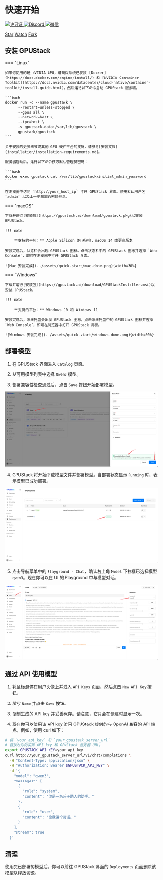 # 快速开始

<p align="left">
  <a href="https://github.com/gpustack/gpustack/blob/main/LICENSE" target="_blank">
    <img alt="许可证" src="https://img.shields.io/github/license/gpustack/gpustack?logo=github&logoColor=white&label=License&color=blue">
  </a>
  <a href="https://discord.gg/VXYJzuaqwD" target="_blank">
    <img alt="Discord" src="https://img.shields.io/badge/Discord-GPUStack-blue?logo=discord&logoColor=white">
  </a>
  <a href="../../assets/wechat-group-qrcode.jpg" target="_blank">
    <img alt="微信" src="https://img.shields.io/badge/微信群-GPUStack-blue?logo=wechat&logoColor=white">
  </a>
</p>

<p align="left">
  <script async defer src="https://buttons.github.io/buttons.js"></script>
  <a class="github-button" href="https://github.com/gpustack/gpustack" data-show-count="true" data-size="large" aria-label="Star">Star</a>
  <a class="github-button" href="https://github.com/gpustack/gpustack/subscription" data-icon="octicon-eye" data-size="large" aria-label="Watch">Watch</a>
  <a class="github-button" href="https://github.com/gpustack/gpustack/fork" data-show-count="true" data-icon="octicon-repo-forked" data-size="large" aria-label="Fork">Fork</a>
</p>

## 安装 GPUStack

=== "Linux"

    如果你使用的是 NVIDIA GPU，请确保系统已安装 [Docker](https://docs.docker.com/engine/install/) 和 [NVIDIA Container Toolkit](https://docs.nvidia.com/datacenter/cloud-native/container-toolkit/install-guide.html)。然后运行以下命令启动 GPUStack 服务端。
    
    ```bash
    docker run -d --name gpustack \
          --restart=unless-stopped \
          --gpus all \
          --network=host \
          --ipc=host \
          -v gpustack-data:/var/lib/gpustack \
          gpustack/gpustack
    ```
    
    关于安装的更多细节或其他 GPU 硬件平台的支持，请参考[安装文档](installation/installation-requirements.md)。
    
    服务器启动后，运行以下命令获取默认管理员密码：
    
    ```bash
    docker exec gpustack cat /var/lib/gpustack/initial_admin_password
    ```
    
    在浏览器中访问 `http://your_host_ip` 打开 GPUStack 界面。使用默认用户名 `admin` 以及上一步获取的密码登录。

=== "macOS"

    下载并运行[安装包](https://gpustack.ai/download/gpustack.pkg)以安装 GPUStack。
    
    !!! note
    
        **支持的平台：** Apple Silicon（M 系列），macOS 14 或更高版本
    
    安装完成后，状态栏会出现 GPUStack 图标。点击状态栏中的 GPUStack 图标并选择 `Web Console`，即可在浏览器中打开 GPUStack 界面。
    
    ![Mac 安装完成](../assets/quick-start/mac-done.png){width=30%}

=== "Windows"

    下载并运行[安装包](https://gpustack.ai/download/GPUStackInstaller.msi)以安装 GPUStack。
    
    !!! note
    
        **支持的平台：** Windows 10 和 Windows 11
    
    安装完成后，系统托盘会出现 GPUStack 图标。点击系统托盘中的 GPUStack 图标并选择 `Web Console`，即可在浏览器中打开 GPUStack 界面。
    
    ![Windows 安装完成](../assets/quick-start/windows-done.png){width=30%}

## 部署模型

1. 在 GPUStack 界面进入 `Catalog` 页面。

2. 从可用模型列表中选择 `Qwen3` 模型。

3. 部署兼容性检查通过后，点击 `Save` 按钮开始部署模型。

![从目录部署 Qwen3](../assets/quick-start/quick-start-qwen3.png)

4. GPUStack 将开始下载模型文件并部署模型。当部署状态显示 `Running` 时，表示模型已成功部署。

![模型已运行](../assets/quick-start/model-running.png)

5. 点击导航菜单中的 `Playground - Chat`，确认右上角 `Model` 下拉框已选择模型 `qwen3`。现在你可以在 UI 的 Playground 中与模型对话。

![快速对话](../assets/quick-start/quick-chat.png)

## 通过 API 使用模型

1. 将鼠标悬停在用户头像上并进入 `API Keys` 页面，然后点击 `New API Key` 按钮。

2. 填写 `Name` 并点击 `Save` 按钮。

3. 复制生成的 API key 并妥善保存。请注意，它只会在创建时显示一次。

4. 现在你可以使用该 API key 访问 GPUStack 提供的与 OpenAI 兼容的 API 端点。例如，使用 curl 如下：

```bash
# 将 `your_api_key` 和 `your_gpustack_server_url`
# 替换为你的实际 API key 和 GPUStack 服务器 URL。
export GPUSTACK_API_KEY=your_api_key
curl http://your_gpustack_server_url/v1/chat/completions \
  -H "Content-Type: application/json" \
  -H "Authorization: Bearer $GPUSTACK_API_KEY" \
  -d '{
    "model": "qwen3",
    "messages": [
      {
        "role": "system",
        "content": "你是一名乐于助人的助手。"
      },
      {
        "role": "user",
        "content": "给我讲个笑话。"
      }
    ],
    "stream": true
  }'
```

## 清理

使用完已部署的模型后，你可以前往 GPUStack 界面的 `Deployments` 页面删除该模型以释放资源。